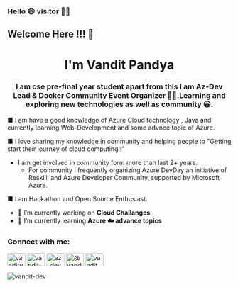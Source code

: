 ### Hello :smile: visitor :raising_hand_man:

## Welcome Here !!! :clinking_glasses:

<!--
**Vandit-dev/Vandit-dev** is a ✨ _special_ ✨ repository because its `README.md` (this file) appears on your GitHub profile.

Here are some ideas to get you started:

- 🔭 I’m currently working on ...
- 🌱 I’m currently learning ...
- 👯 I’m looking to collaborate on ...
- 🤔 I’m looking for help with ...
- 💬 Ask me about ...
- 📫 How to reach me: ...
- 😄 Pronouns: ...
- ⚡ Fun fact: ...
-->

<h1 align="center">I'm Vandit Pandya</h1>
<h3 align="center">I am cse pre-final year student apart from this I am Az-Dev Lead  & Docker Community Event Organizer 🙌🏼.Learning and exploring new technologies as well as community 😀.</h3>

■  I am have a good knowledge of Azure Cloud technology , Java and currently learning Web-Development and some advnce topic of Azure.

■ I love sharing my knowledge in community and helping people to "Getting start their journey of cloud computing!!"

  - I am get involved in community form more than last 2+ years.
    - For community I frequently organizing Azure DevDay an initiative of Reskilll and Azure Developer Community, supported by Microsoft Azure.

■ I am Hackathon and Open Source Enthusiast.
 

- 🔭 I’m currently working on **Cloud Challanges**
- 🌱 I’m currently learning **Azure ☁️ advance topics**



<h3 align="left">Connect with me:</h3>
<p align="left">

<a href="https://twitter.com/vanditvpandya" target="blank"><img align="center" src="https://raw.githubusercontent.com/rahuldkjain/github-profile-readme-generator/master/src/images/icons/Social/twitter.svg" alt="vanditvpandya" height="30" width="40" /></a>
<a href="https://linkedin.com/in/vandit-pandya-/" target="blank"><img align="center" src="https://raw.githubusercontent.com/rahuldkjain/github-profile-readme-generator/master/src/images/icons/Social/linked-in-alt.svg" alt="vandit-pandya-/" height="30" width="40" /></a>
<a href="https://instagram.com/az_dev" target="blank"><img align="center" src="https://raw.githubusercontent.com/rahuldkjain/github-profile-readme-generator/master/src/images/icons/Social/instagram.svg" alt="az_dev" height="30" width="40" /></a>
<a href="https://hashnode.com/@vandittech" target="blank"><img align="center" src="https://raw.githubusercontent.com/rahuldkjain/github-profile-readme-generator/master/src/images/icons/Social/hashnode.svg" alt="@vandittech" height="30" width="40" /></a>
 <a href="https://dev.to/vandit" target="blank"><img align="center" src="https://raw.githubusercontent.com/rahuldkjain/github-profile-readme-generator/master/src/images/icons/Social/devto.svg" alt="vandit" height="30" width="40" /></a>
  
 <!--<a href="https://twitter.com/Vanditvpandya" target="_blank">
    <img src="https://img.shields.io/twitter/follow/Vanditvpandya?&logo=twitter" alt="Vanditvpandya">
  </a>
</p>-->



<p align="left"> <img src="https://komarev.com/ghpvc/?username=vandit-dev&label=Profile%20views&color=0e75b6&style=flat" alt="vandit-dev" /> </p>
